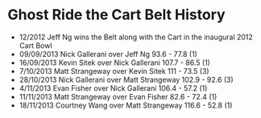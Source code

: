 Ghost Ride the Cart Belt History
===============

- 12/2012 Jeff Ng wins the Belt along with the Cart in the inaugural 2012 Cart Bowl
- 09/09/2013 Nick Gallerani over Jeff Ng 93.6 - 77.8 (1)
- 16/09/2013 Kevin Sitek over Nick Gallerani 107.7 - 86.5 (1)
- 7/10/2013 Matt Strangeway over Kevin Sitek 111 - 73.5 (3)
- 28/10/2013 Nick Gallerani over Matt Strangeway 102.9 - 92.6 (3)
- 4/11/2013 Evan Fisher over Nick Gallerani 106.4 - 57.2 (1)
- 11/11/2013 Matt Strangeway over Evan Fisher 82.6 - 72.4 (1)
- 18/11/2013 Courtney Wang over Matt Strangeway 116.6 - 52.8 (1)
